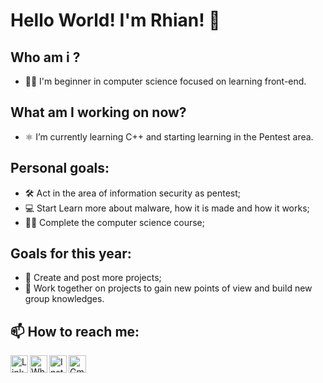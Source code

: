 
#  Hello World! I'm Rhian! 👋

## Who am i ?
- :man_technologist: I'm beginner in computer science focused on learning front-end.

## What am I working on now?
- :atom_symbol: I’m currently learning C++ and starting learning in the Pentest area.

## Personal goals:
- :hammer_and_wrench: Act in the area of information security as pentest;
- :computer: Start Learn more about malware, how it is made and how it works;
- :man_student: Complete the computer science course;


## Goals for this year: 
- :memo: Create and post more projects;
- :busts_in_silhouette: Work together on projects to gain new points of view and build new group knowledges.


## 📫 How to reach me:
  <a target="_blank" href="https://www.linkedin.com/in/rhian-felipe-silva-de-lara-1316311ab/">
   <img align="left" alt="LinkdeIN" width="28px" src="https://cdn.jsdelivr.net/npm/simple-icons@v3/icons/linkedin.svg" />
</a>
<a target="_blank" href="https://api.whatsapp.com/send?phone=5541996540933">
  <img align="left" alt="Whatsapp" width="28px" src="https://cdn.jsdelivr.net/npm/simple-icons@v3/icons/whatsapp.svg" />
</a>
  <a target="_blank" href="https://www.instagram.com/rhian_felipe/">
  <img align="left" alt="Instagram" width="28px" src="https://cdn.jsdelivr.net/npm/simple-icons@v3/icons/instagram.svg" />
</a>
  <a target="_blank" href="mailto:rhian.felipe@hotmail.com">
  <img align="left" alt="Gmail" width="28px" src="https://cdn.jsdelivr.net/npm/simple-icons@v3/icons/gmail.svg" />
</a>
 




